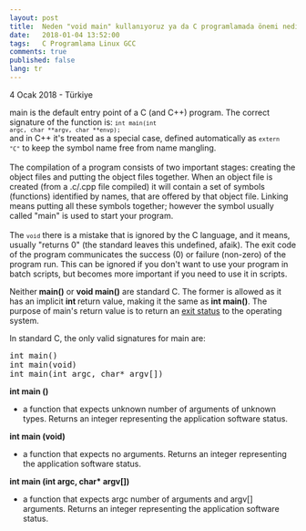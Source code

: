 ```yaml
---
layout: post
title:  Neden "void main" kullanıyoruz ya da C programlamada önemi nedir?
date:   2018-01-04 13:52:00
tags:   C Programlama Linux GCC
comments: true
published: false
lang: tr
---
```

 

<p class="meta">4 Ocak 2018 - Türkiye</p>

<span class="ui_qtext_rendered_qtext">main is the default entry point of a C (and C++) program. The correct signature of the function is: <code class="prettyprint inline"><code class="language-cpp">int main(int argc, char **argv, char **envp);</code></code><br />and in C++ it&#039;s treated as a special case, defined automatically as <code class="prettyprint inline"><code class="language-cpp">extern &quot;C&quot;</code></code> to keep the symbol name free from name mangling.<br /><br />The compilation of a program consists of two important stages: creating the object files and putting the object files together. When an object file is created (from a .c/.cpp file compiled) it will contain a set of symbols (functions) identified by names, that are offered by that object file. Linking means putting all these symbols together; however the symbol usually called &quot;main&quot; is used to start your program.<br /><br />The <code class="prettyprint inline"><code class="language-cpp">void</code></code> there is a mistake that is ignored by the C language, and it means, usually &quot;returns 0&quot; (the standard leaves this undefined, afaik). The exit code of the program communicates the success (0) or failure (non-zero) of the program run. This can be ignored if you don&#039;t want to use your program in batch scripts, but becomes more important if you need to use it in scripts.</span>


<p class="ui_qtext_para">Neither<b> main()</b> or <b>void main()</b> are standard C. The former is allowed as it has an implicit <b>int </b>return value, making it the same as<b> int main()</b>. The purpose of main&#039;s return value is to return an <span class="qlink_container"><a href="http://en.wikipedia.org/wiki/Exit_status" rel="noopener nofollow" target="_blank" onclick="return Q.openUrl(this, 65849570);" class="external_link" data-qt-tooltip="wikipedia.org">exit status</a></span> to the operating system.</p><p class="ui_qtext_para">In standard C, the only valid signatures for main are:</p><pre class="prettyprint linenums">int main()
int main(void)
int main(int argc, char* argv[])
</pre><p class="ui_qtext_para"><b>int main ()</b></p><ul><li>a function that expects unknown number of arguments of unknown types. Returns an integer representing the application software status.</li></ul><p class="ui_qtext_para"><b>int main (void)</b></p><ul><li>a function that expects no arguments. Returns an integer representing the application software status.</li></ul><p class="ui_qtext_para"><b>int main (int argc, char* argv[])</b></p><ul><li>a function that expects argc number of arguments and argv[] arguments. Returns an integer representing the application software status.</li></ul>

